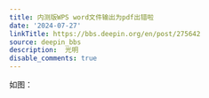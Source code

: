 ```yaml
---
title: 内测版WPS word文件输出为pdf出错啦
date: '2024-07-27'
linkTitle: https://bbs.deepin.org/en/post/275642
source: deepin_bbs
description:  光明 
disable_comments: true
---
```

如图：
